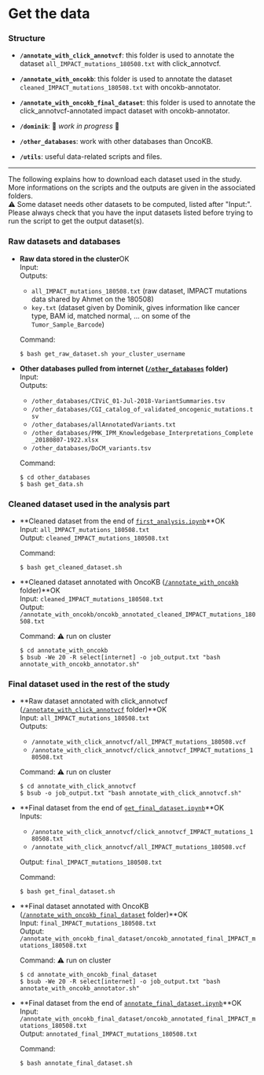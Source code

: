 # Get the data

### Structure

* **`/annotate_with_click_annotvcf`**: this folder is used to annotate the dataset `all_IMPACT_mutations_180508.txt` with click_annotvcf.  

* **`/annotate_with_oncokb`**: this folder is used to annotate the dataset `cleaned_IMPACT_mutations_180508.txt` with oncokb-annotator.

* **`/annotate_with_oncokb_final_dataset`**: this folder is used to annotate the click_annotvcf-annotated impact dataset with oncokb-annotator.

* **`/dominik`**: :construction: *work in progress* :construction:

* **`/other_databases`**: work with other databases than OncoKB.

* **`/utils`**: useful data-related scripts and files.

***

The following explains how to download each dataset used in the study. More informations on the scripts and the outputs are given in the associated folders.  
:warning: Some dataset needs other datasets to be computed, listed after "Input:". Please always check that you have the input datasets listed before trying to run the script to get the output dataset(s).

### Raw datasets and databases
* **Raw data stored in the cluster**OK  
    Input:  
    Outputs:  
    * `all_IMPACT_mutations_180508.txt` (raw dataset, IMPACT mutations data shared by Ahmet on the 180508)
    * `key.txt` (dataset given by Dominik, gives information like cancer type, BAM id, matched normal, ... on some of the `Tumor_Sample_Barcode`)

    Command:
    ```shell
    $ bash get_raw_dataset.sh your_cluster_username
    ```

* **Other databases pulled from internet ([`/other_databases`](https://github.com/ElsaB/impact-annotator/blob/master/data/other_databases) folder)**  
    Input:  
    Outputs:  
    * `/other_databases/CIViC_01-Jul-2018-VariantSummaries.tsv`
    * `/other_databases/CGI_catalog_of_validated_oncogenic_mutations.tsv`
    * `/other_databases/allAnnotatedVariants.txt`
    * `/other_databases/PMK_IPM_Knowledgebase_Interpretations_Complete_20180807-1922.xlsx`
    * `/other_databases/DoCM_variants.tsv`

    Command:
    ```shell
    $ cd other_databases
    $ bash get_data.sh
    ```

### Cleaned dataset used in the analysis part
* **Cleaned dataset from the end of [`first_analysis.ipynb`](https://github.com/ElsaB/impact-annotator/blob/master/analysis/description/first_study/first_analysis.ipynb)**OK  
    Input: `all_IMPACT_mutations_180508.txt`  
    Output: `cleaned_IMPACT_mutations_180508.txt`

    Command:
    ```shell
    $ bash get_cleaned_dataset.sh
    ```
    
* **Cleaned dataset annotated with OncoKB ([`/annotate_with_oncokb`](https://github.com/ElsaB/impact-annotator/blob/master/data/annotate_with_oncokb) folder)**OK  
    Input: `cleaned_IMPACT_mutations_180508.txt`  
    Output: `/annotate_with_oncokb/oncokb_annotated_cleaned_IMPACT_mutations_180508.txt`  

    Command: :warning: run on cluster
    ```shell
    $ cd annotate_with_oncokb
    $ bsub -We 20 -R select[internet] -o job_output.txt "bash annotate_with_oncokb_annotator.sh"
    ```

### Final dataset used in the rest of the study
* **Raw dataset annotated with click_annotvcf ([`/annotate_with_click_annotvcf`](https://github.com/ElsaB/impact-annotator/blob/master/data/annotate_with_click_annotvcf) folder)**OK  
    Input: `all_IMPACT_mutations_180508.txt`  
    Outputs:  
    * `/annotate_with_click_annotvcf/all_IMPACT_mutations_180508.vcf`  
    * `/annotate_with_click_annotvcf/click_annotvcf_IMPACT_mutations_180508.txt`
    
    Command: :warning: run on cluster
    ```shell
    $ cd annotate_with_click_annotvcf
    $ bsub -o job_output.txt "bash annotate_with_click_annotvcf.sh"
    ```

* **Final dataset from the end of [`get_final_dataset.ipynb`](https://github.com/ElsaB/impact-annotator/blob/master/analysis/description/compute_final_dataset/get_final_dataset.ipynb)**OK  
    Inputs:  
    * `/annotate_with_click_annotvcf/click_annotvcf_IMPACT_mutations_180508.txt`
    * `/annotate_with_click_annotvcf/all_IMPACT_mutations_180508.vcf`   

    Output: `final_IMPACT_mutations_180508.txt`

    Command:  
    ```shell
    $ bash get_final_dataset.sh
    ```

* **Final dataset annotated with OncoKB ([`/annotate_with_oncokb_final_dataset`](https://github.com/ElsaB/impact-annotator/blob/master/data/annotate_with_oncokb_final_dataset) folder)**OK  
    Input: `final_IMPACT_mutations_180508.txt`  
    Output: `/annotate_with_oncokb_final_dataset/oncokb_annotated_final_IMPACT_mutations_180508.txt`  
    
    Command: :warning: run on cluster
    ```shell
    $ cd annotate_with_oncokb_final_dataset
    $ bsub -We 20 -R select[internet] -o job_output.txt "bash annotate_with_oncokb_annotator.sh"
    ```

* **Final dataset from the end of [`annotate_final_dataset.ipynb`](https://github.com/ElsaB/impact-annotator/blob/master/analysis/description/compute_final_dataset/annotate_final_dataset.ipynb)**OK  
    Input: `/annotate_with_oncokb_final_dataset/oncokb_annotated_final_IMPACT_mutations_180508.txt`  
    Output: `annotated_final_IMPACT_mutations_180508.txt`

    Command:  
    ```shell
    $ bash annotate_final_dataset.sh
    ```

